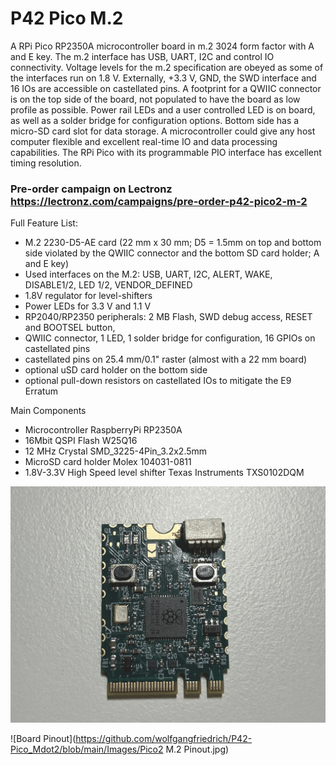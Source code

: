 # P42 Pico M.2

A RPi Pico RP2350A microcontroller board in m.2 3024 form factor with A and E key. The m.2 interface has USB, UART, I2C and control IO connectivity. Voltage levels for the m.2 specification are obeyed as some of the interfaces run on 1.8 V. Externally, +3.3 V, GND, the SWD interface and 16 IOs are accessible on castellated pins. A footprint for a QWIIC connector is on the top side of the board, not populated to have the board as low profile as possible. Power rail LEDs and a user controlled LED is on board, as well as a solder bridge for configuration options. Bottom side has a micro-SD card slot for data storage.
A microcontroller could give any host computer flexible and excellent real-time IO and data processing capabilities. The RPi Pico with its programmable PIO interface has excellent timing resolution. 

### Pre-order campaign on Lectronz https://lectronz.com/campaigns/pre-order-p42-pico2-m-2

Full Feature List:
*	M.2 2230-D5-AE card (22 mm x 30 mm; D5 = 1.5mm on top and bottom side violated by the QWIIC connector and the bottom SD card holder; A and E key)
*	Used interfaces on the M.2: USB, UART, I2C, ALERT, WAKE, DISABLE1/2, LED 1/2, VENDOR_DEFINED
*	1.8V regulator for level-shifters
*	Power LEDs for 3.3 V and 1.1 V
*	RP2040/RP2350 peripherals: 2 MB Flash, SWD debug access, RESET and BOOTSEL button, 
*	QWIIC connector, 1 LED, 1 solder bridge for configuration, 16 GPIOs on castellated pins
*	castellated pins on 25.4 mm/0.1" raster (almost with a 22 mm board)
*	optional uSD card holder on the bottom side
*	optional pull-down resistors on castellated IOs to mitigate the E9 Erratum

Main Components
*	Microcontroller RaspberryPi RP2350A
*	16Mbit QSPI Flash W25Q16
*	12 MHz Crystal SMD_3225-4Pin_3.2x2.5mm
*	MicroSD card holder Molex 104031-0811
*	1.8V-3.3V High Speed level shifter Texas Instruments TXS0102DQM

![Board Front side](https://github.com/wolfgangfriedrich/P42-Pico_Mdot2/blob/main/Images/Front2.jpg)

![Board Pinout](https://github.com/wolfgangfriedrich/P42-Pico_Mdot2/blob/main/Images/Pico2 M.2 Pinout.jpg)
